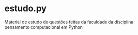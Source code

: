# estudo.py
Material de estudo de questões feitas da faculdade da disciplina pensamento computacional em Python
